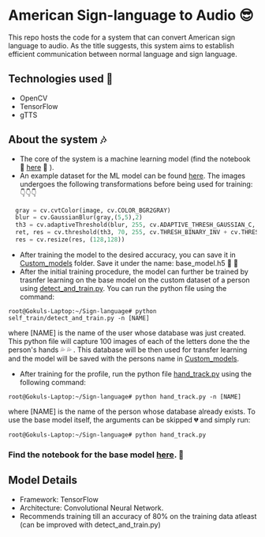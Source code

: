 # American Sign-language to Audio :sunglasses:
This repo hosts the code for a system that can convert American sign language to audio. As the title suggests, this system aims to establish efficient communication between normal language and sign language.  

## Technologies used :sparkling_heart:
- OpenCV
- TensorFlow
- gTTS  
  
## About the system :notes:
- The core of the system is a machine learning model (find the notebook :star2: [here](www.google.com) :star2: ).
- An example dataset for the ML model can be found [here](https://www.kaggle.com/datasets/ardamavi/sign-language-digits-dataset). The images undergoes the following transformations before being used for training:  
:point_down::point_down::point_down:  
```python
  gray = cv.cvtColor(image, cv.COLOR_BGR2GRAY)
  blur = cv.GaussianBlur(gray,(5,5),2)
  th3 = cv.adaptiveThreshold(blur, 255, cv.ADAPTIVE_THRESH_GAUSSIAN_C, cv.THRESH_BINARY_INV, 11, 2)
  ret, res = cv.threshold(th3, 70, 255, cv.THRESH_BINARY_INV + cv.THRESH_OTSU)
  res = cv.resize(res, (128,128))
```  

- After training the model to the desired accuracy, you can save it in [Custom_models](https://github.com/Gokul-GMenon/Sign-language/tree/main/Custom_models) folder. Save it under the name: base_model.h5 :clap: :clap:
- After the initial training procedure, the model can further be trained by trasnfer learning on the base model on the custom dataset of a person using [detect_and_train.py](https://github.com/Gokul-GMenon/Sign-language/blob/main/self_train/detect_and_train.py). You can run the python file using the command:  
```
root@Gokuls-Laptop:~/Sign-language# python self_train/detect_and_train.py -n [NAME]
```  
where [NAME] is the name of the user whose database was just created. This python file will capture 100 images of each of the letters done the the person's hands :sweat_drops: :sweat_drops: . This database will be then used for transfer learning and the model will be saved with the persons name in [Custom_models](https://github.com/Gokul-GMenon/Sign-language/tree/main/Custom_models).
- After training for the profile, run the python file [hand_track.py](https://github.com/Gokul-GMenon/Sign-language/blob/main/hand_track.py) using the following command:  
```
root@Gokuls-Laptop:~/Sign-language# python hand_track.py -n [NAME]
```  
where [NAME] is the name of the person whose database already exists. To use the base model itself, the arguments can be skipped :broken_heart: and simply run:  
```
root@Gokuls-Laptop:~/Sign-language# python hand_track.py
```  

### Find the notebook for the base model [here](https://colab.research.google.com/drive/1JjcAAYZR43975aWQu8jv4tDkTuHbd3_F?usp=sharing). :revolving_hearts:

## Model Details
- Framework: TensorFlow
- Architecture: Convolutional Neural Network.
- Recommends training till an accuracy of 80% on the training data atleast (can be improved with detect_and_train.py)

